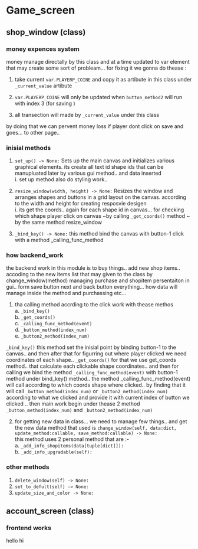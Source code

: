 # Game_screen

## shop_window (class)

### money expences system

money manage directally by this class and at a time updated to var element that may create some sort of probleam... for fixing it we gonna do thease :

1. take current `var.PLAYERP_COINE` and copy it as artibute in this class under `_current_value` artibute

2. `var.PLAYERP_COINE` will only be updated when `button_method2` will run with index 3 (for saving )

3. all transection will made by `_current_value` under this class

by doing that we can pervent money loss if player dont click on save and goes... to other page..

### inisial methods

1. `set_up() -> None:`
Sets up the main canvas and initializes various graphical elements.
its create all text id shape ids that can be manupluated later by various gui method.. and data inserted\
i. set up method also do styling work..

2. `resize_window(width, height) -> None:`
Resizes the window and arranges shapes and buttons in a grid layout on the canvas. according to the width and height for creating resposvie desigen\
i. its get the coords.. again for each shape id in canvas... for checking which shape player click on canvas ~by calling `_get_coords()` method ~ by the same method resize_window

3. `_bind_key() -> None:` this method bind the canvas with button-1 click with a method _calling_func_method

### how backend_work

the backend work in this module is to buy things.. add new shop items.. accoding to the new items list that may given to the class by change_window(method)
managing purchase and shopitem persentaiton in gui.. form save button next and back button everything... 
how data will manage inside the method and purchassing etc...

1. tha calling method accrding to the click work with thease methos\
a. `_bind_key()`\
b. `_get_coords()`\
c. `_calling_func_method(event)`\
d. `_button_method(index_num)`\
e. `_button2_method(index_num)`

`_bind_key()` this method set the inisial point by binding button-1 to the canvas.. and then after that for figurring out where player clicked we need coordinates of each shape..
`_get_coords()` for that we use get_coords method.. that calculate each clickable shape coordinates.. and then for calling we bind the method `_calling_func_method(event)` with button-1 method under bind_key() method.. the method _calling_func_method(event) will call according to which coords shape where clicked.. by finding that it will call `_button_method(index_num)` or `_button2_method(index_num)` according to what we clicked and provide it with current index of button we clicked .. then main work begin under thease 2 method `_button_method(index_num)` and `_button2_method(index_num)`

2. for getting new data in class... we need to manage few things.. and get the new data method that used is `change_window(self, data:dict, update_method:callable, save_method:callable) -> None:`\
this method uses 2 personal method that are :-\
a. `_add_info_shopitems(data[tuple[dict]]):`\
b. `_add_info_upgradable(self):`

### other methods

1. `delete_window(self) -> None:`
2. `set_to_defult(self) -> None:`
3. `update_size_and_color -> None:`

## account_screen (class)

### frontend works

hello hi
